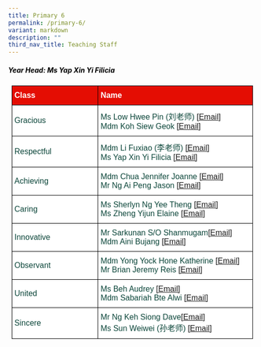```yaml
---
title: Primary 6
permalink: /primary-6/
variant: markdown
description: ""
third_nav_title: Teaching Staff
---
```

<h5 style="color:#000000">Year Head: Ms Yap Xin Yi Filicia </h5>
<style type="text/css">
.tg  {border-collapse:collapse;border-spacing:0;margin:0px auto;}
.tg td{border-color:black;border-style:solid;border-width:1px;font-family:Arial, sans-serif;font-size:16px;
  overflow:hidden;padding:10px 5px;word-break:normal;}
.tg th{border-color:black;border-style:solid;border-width:1px;font-family:Arial, sans-serif;font-size:16px;
  font-weight:normal;overflow:hidden;padding:10px 5px;word-break:normal;}
.tg .tg-yhj3{background-color:#FFF;color:#0C463A;text-align:left;vertical-align:middle}
.tg .tg-feqv{background-color:#E40D03;color:#666;font-weight:bold;text-align:left;vertical-align:middle}
.tg .tg-o5fr{background-color:#FFF;color:#FD6500;text-align:left;vertical-align:middle}
</style>

<table class="tg" style="undefined;table-layout: fixed; width: 491px">
<colgroup>
<col style="width: 200px">
<col style="width: 360px">
</colgroup>
<tbody>
<tr>
<td class="tg-feqv"><span style="color:#FFFFFF;background-color:#E40D03">Class</span></td>
<td class="tg-feqv"><span style="color:#FFFFFF;background-color:#E40D03">Name</span></td>
</tr>
<tr>
<td class="tg-yhj3">Gracious</td>
<td class="tg-yhj3">Ms Low Hwee Pin (刘老师)
<a target="_blank" rel="noopener noreferrer nofollow" href="mailto:low_hwee_pin@schools.gov.sg">[Email]</a><br>Mdm Koh Siew Geok	<a target="_blank" rel="noopener noreferrer nofollow" href="mailto:koh_siew_geok@schools.gov.sg">[Email]</a></td>
</tr>
<tr> 
<td class="tg-yhj3">Respectful</td>
<td class="tg-yhj3">Mdm Li Fuxiao (李老师) <a target="_blank" rel="noopener noreferrer nofollow" href="mailto:li_fuxiao@schools.gov.sg">[Email]</a><br>Ms Yap Xin Yi Filicia <a target="_blank" rel="noopener noreferrer nofollow" href="mailto:yap_xin_yi_filicia@schools.gov.sg">[Email]</a></td></tr>
<tr>
<td class="tg-yhj3">Achieving</td>
<td class="tg-yhj3">Mdm Chua Jennifer Joanne <a target="_blank" rel="noopener noreferrer nofollow" href="mailto:chua_jennifer_joanne@schools.gov.sg">[Email]</a><br>Mr Ng Ai Peng Jason <a target="_blank" rel="noopener noreferrer nofollow" href="mailto:ng_ai_peng_jason@schools.gov.sg">[Email]</a></td>
</tr>	
<tr><td class="tg-yhj3">Caring</td>
<td class="tg-yhj3">Ms Sherlyn Ng Yee Theng <a target="_blank" rel="noopener noreferrer nofollow" href="mailto:ng_yee_theng_sherlyn@schools.gov.sg">[Email]</a><br>Ms Zheng Yijun Elaine <a target="_blank" rel="noopener noreferrer nofollow" href="mailto:zheng_yijun_elaine@schools.gov.sg">[Email]</a></td>
</tr>
<tr>
<td class="tg-yhj3">Innovative</td>
<td class="tg-yhj3">Mr Sarkunan S/O Shanmugam<a target="_blank" rel="noopener noreferrer nofollow" href="mailto:sarkunan_shanmugam@schools.gov.sg">[Email]</a><br>Mdm Aini Bujang <a target="_blank" rel="noopener noreferrer nofollow" href="mailto:aini_bujang@schools.gov.sg">[Email]</a></td>
</tr>
<tr>
<td class="tg-yhj3">Observant</td>
<td class="tg-yhj3">Mdm Yong Yock Hone Katherine <a target="_blank" rel="noopener noreferrer nofollow" href="mailto:yong_yock_hone_katherine@schools.gov.sg">[Email]</a><br>Mr Brian Jeremy Reis	 <a target="_blank" rel="noopener noreferrer nofollow" href="mailto:brian_jeremy_reis@schools.gov.sg">[Email]</a></td>
</tr>
<tr>
<td class="tg-yhj3">United</td>
<td class="tg-yhj3">Ms Beh Audrey <a target="_blank" rel="noopener noreferrer nofollow" href="mailto:beh_audrey@schools.gov.sg">[Email]</a><br>Mdm Sabariah Bte Alwi	<a target="_blank" rel="noopener noreferrer nofollow" href="mailto:sabariah_alwi@schools.gov.sg">[Email]</a></td>
</tr>
<tr>
<td class="tg-yhj3">Sincere</td>
<td class="tg-yhj3">Mr Ng Keh Siong Dave<a target="_blank" rel="noopener noreferrer nofollow" href="mailto:ng_keh_siong@schools.gov.sg">[Email]</a><br>Ms Sun Weiwei (孙老师) <a target="_blank" rel="noopener noreferrer nofollow" href="mailto:sun_weiwei@schools.gov.sg">[Email]</a></td>
</tr>
</tbody>
</table>